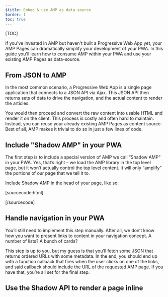 ```yaml
---
$title: Embed & use AMP as data source
$order: 1
toc: true
---
```

[TOC]

If you've invested in AMP but haven't built a Progressive Web App yet, your AMP Pages can dramatically simplify your development of your PWA. In this guide you'll learn how to consume AMP within your PWA and use your existing AMP Pages as data-source.

## From JSON to AMP

In the most common scenario, a Progressive Web App is a single page application that connects to a JSON API via Ajax. This JSON API then returns sets of data to drive the navigation, and the actual content to render the articles.

You would then proceed and convert the raw content into usable HTML and render it on the client. This process is costly and often hard to maintain. Instead, you can reuse your already existing AMP Pages as content source. Best of all, AMP makes it trivial to do so in just a few lines of code.

##  Include "Shadow AMP" in your PWA

The first step is to include a special version of AMP we call “Shadow AMP” in your PWA. Yes, that’s right – we load the AMP library in the top level page, but it won’t actually control the top level content. It will only “amplify” the portions of our page that we tell it to.

Include Shadow AMP in the head of your page, like so:

[sourcecode:html]
<!-- Asynchronously load the AMP-with-Shadow-DOM runtime library. -->
<script async src="https://cdn.ampproject.org/shadow-v0.js"></script>
[/sourcecode]

## Handle navigation in your PWA

You’ll still need to implement this step manually. After all, we don’t know how you want to present links to content in your navigation concept. A number of lists? A bunch of cards?

This step is up to you, but my guess is that you’ll fetch some JSON that returns ordered URLs with some metadata. In the end, you should end up with a function callback that fires when the user clicks on one of the links, and said callback should include the URL of the requested AMP page. If you have that, you’re all set for the final step.

## Use the Shadow API to render a page inline